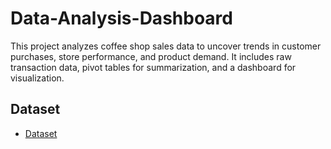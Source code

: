 # Data-Analysis-Dashboard
This project analyzes coffee shop sales data to uncover trends in customer purchases, store performance, and product demand. It includes raw transaction data, pivot tables for summarization, and a dashboard for visualization.

## Dataset
- <a href="https://github.com/Nikhilrchandan/Data-Analysis-Dashboard/blob/main/project_coffeSales.xlsx">Dataset</a>
